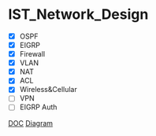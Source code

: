 # IST_Network_Design
* [x] OSPF
* [x] EIGRP
* [x] Firewall
* [x] VLAN
* [x] NAT
* [x] ACL
* [X] Wireless&Cellular
* [ ] VPN
* [ ] EIGRP Auth

[DOC](https://docs.google.com/document/d/1aFvDzWjtswYt-RXdPmQluGhjc8TKVgzrfE_hQUY8pCU/edit?usp=sharing)
[Diagram](https://drive.google.com/file/d/1Wt7dhRqPOS5XxcwWS8-c4nsoS7dopDLE/view)
